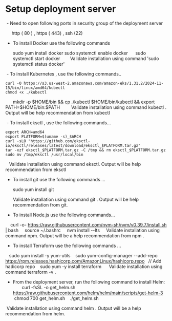 # Setup deployment server 
 - Need to open following ports in security group of the deployment server 
 
     http ( 80 ) , https ( 443) , ssh (22)

- To install Docker use the following commands 

  	sudo yum install docker
  	sudo systemctl enable docker
        sudo systemctl start docker
        
   Validate installation using command 'sudo systemctl status docker'


 - To install Kubernetes , use the following commands..
 
	curl -O https://s3.us-west-2.amazonaws.com/amazon-eks/1.31.2/2024-11-15/bin/linux/amd64/kubectl
	chmod +x ./kubectl
        mkdir -p $HOME/bin && cp ./kubectl $HOME/bin/kubectl && export PATH=$HOME/bin:$PATH
	   
    Validate installation using command kubectl . Output will be help recommendation from kubectl

    
 - To install eksctl , use the following commands...

	export ARCH=amd64
	export PLATFORM=$(uname -s)_$ARCH
	curl -sLO "https://github.com/eksctl-io/eksctl/releases/latest/download/eksctl_$PLATFORM.tar.gz"
	tar -xzf eksctl_$PLATFORM.tar.gz -C /tmp && rm eksctl_$PLATFORM.tar.gz
	sudo mv /tmp/eksctl /usr/local/bin

   Validate installation using command eksctl. Output will be help recommendation from eksctl
   


- To install git use the following commands ...

  	sudo yum install git

   Validate installation using command git . Output will be help recommendation from git.


- To install Node.js use the following commands...

    curl -o- https://raw.githubusercontent.com/nvm-sh/nvm/v0.39.7/install.sh | bash
    source ~/.bashrc
    nvm install --lts
  
  Validate installation using command npm. Output will be a help recommendation from npm .

- To install Terraform use the following commands ...

   sudo yum install -y yum-utils
   sudo yum-config-manager --add-repo https://rpm.releases.hashicorp.com/AmazonLinux/hashicorp.repo   // Add hadicorp repo
   sudo yum -y install terraform
   
 Validate installation using command terraform -v . 


- From the deployment server, run the following command to install Helm:
   
   curl -fsSL -o get_helm.sh https://raw.githubusercontent.com/helm/helm/main/scripts/get-helm-3
   chmod 700 get_helm.sh
   ./get_helm.sh

 Validate installation using command helm . Output will be a help recommendation from helm.


